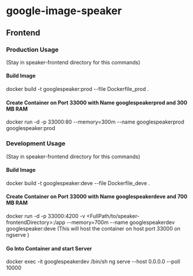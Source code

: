 # google-image-speaker


## Frontend


### Production Usage
(Stay in speaker-frontend directory for this commands)
#### Build Image
docker build -t googlespeaker:prod --file Dockerfile_prod .
#### Create Container on Port 33000 with Name googlespeakerprod and 300 MB RAM
docker run -d -p 33000:80 --memory=300m --name googlespeakerprod googlespeaker:prod




### Development Usage
(Stay in speaker-frontend directory for this commands)
#### Build Image
docker build -t googlespeaker:deve --file Dockerfile_deve .
#### Create Container on Port 33000 with Name googlespeakerdeve and 700 MB RAM
docker run -d -p 33000:4200 -v <FullPath/to/speaker-frontendDirectory>:/app --memory=700m --name googlespeakerdev googlespeaker:deve
(This will host the container on host port 33000 on ngserve )

#### Go Into Container and start Server
docker exec -it googlespeakerdev /bin/sh
ng serve --host 0.0.0.0 --poll 10000

